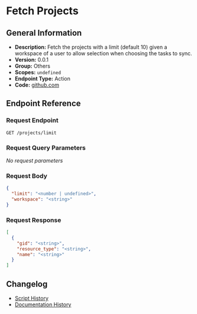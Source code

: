 # Fetch Projects

## General Information

- **Description:** Fetch the projects with a limit (default 10) given a workspace of a user to allow selection when choosing the tasks to sync.
- **Version:** 0.0.1
- **Group:** Others
- **Scopes:** `undefined`
- **Endpoint Type:** Action
- **Code:** [github.com](https://github.com/NangoHQ/integration-templates/tree/main/integrations/asana/actions/fetch-projects.ts)


## Endpoint Reference

### Request Endpoint

`GET /projects/limit`

### Request Query Parameters

_No request parameters_

### Request Body

```json
{
  "limit": "<number | undefined>",
  "workspace": "<string>"
}
```

### Request Response

```json
[
  {
    "gid": "<string>",
    "resource_type": "<string>",
    "name": "<string>"
  }
]
```

## Changelog

- [Script History](https://github.com/NangoHQ/integration-templates/commits/main/integrations/asana/actions/fetch-projects.ts)
- [Documentation History](https://github.com/NangoHQ/integration-templates/commits/main/integrations/asana/actions/fetch-projects.md)

<!-- END  GENERATED CONTENT -->

